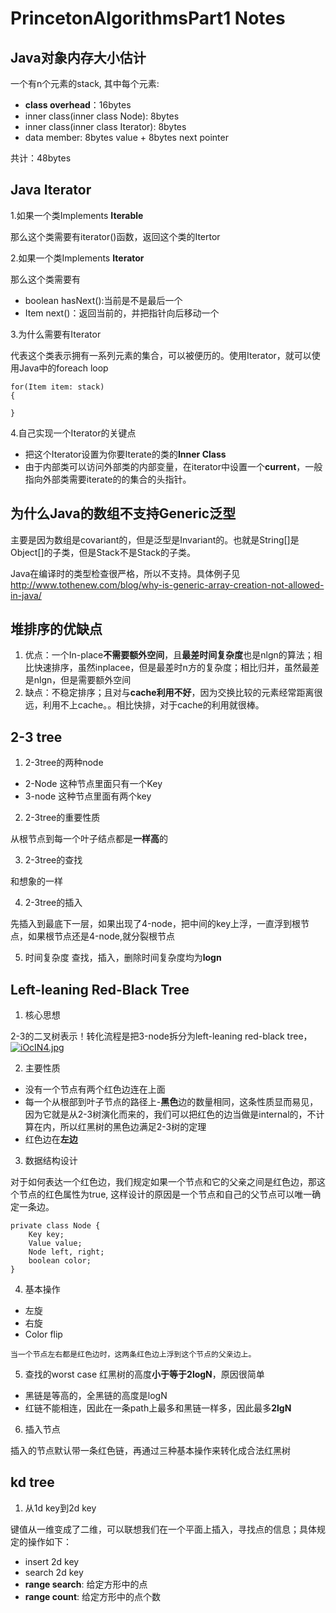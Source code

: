 # PrincetonAlgorithmsPart1 Notes

## Java对象内存大小估计

一个有n个元素的stack, 其中每个元素:
- **class overhead**：16bytes
- inner class(inner class Node): 8bytes
- inner class(inner class Iterator): 8bytes
- data member: 8bytes value + 8bytes next pointer

共计：48bytes

## Java Iterator
1.如果一个类Implements **Iterable**

那么这个类需要有iterator()函数，返回这个类的Itertor

2.如果一个类Implements **Iterator**

那么这个类需要有
- boolean hasNext():当前是不是最后一个
- Item next()：返回当前的，并把指针向后移动一个

3.为什么需要有Iterator

代表这个类表示拥有一系列元素的集合，可以被便历的。使用Iterator，就可以使用Java中的foreach loop
```
for(Item item: stack)
{
    
}
```

4.自己实现一个Iterator的关键点

- 把这个Iterator设置为你要Iterate的类的**Inner Class**
- 由于内部类可以访问外部类的内部变量，在iterator中设置一个**current**，一般指向外部类需要iterate的的集合的头指针。


## 为什么Java的数组不支持Generic泛型
主要是因为数组是covariant的，但是泛型是Invariant的。也就是String[]是Object[]的子类，但是Stack<String>不是Stack<Object>的子类。

Java在编译时的类型检查很严格，所以不支持。具体例子见 http://www.tothenew.com/blog/why-is-generic-array-creation-not-allowed-in-java/

## 堆排序的优缺点
1. 优点：一个In-place**不需要额外空间**，且**最差时间复杂度**也是nlgn的算法；相比快速排序，虽然inplacee，但是最差时n方的复杂度；相比归并，虽然最差是nlgn，但是需要额外空间
2. 缺点：不稳定排序；且对与**cache利用不好**，因为交换比较的元素经常距离很远，利用不上cache。。相比快排，对于cache的利用就很棒。

## 2-3 tree
1. 2-3tree的两种node
- 2-Node 这种节点里面只有一个Key
- 3-node 这种节点里面有两个key

2. 2-3tree的重要性质

从根节点到每一个叶子结点都是**一样高**的

3. 2-3tree的查找

和想象的一样

4. 2-3tree的插入

先插入到最底下一层，如果出现了4-node，把中间的key上浮，一直浮到根节点，如果根节点还是4-node,就分裂根节点

5. 时间复杂度
查找，插入，删除时间复杂度均为**logn**

## Left-leaning Red-Black Tree
1. 核心思想

2-3的二叉树表示！转化流程是把3-node拆分为left-leaning red-black tree，
[![iOcIN4.jpg](https://s1.ax1x.com/2018/11/13/iOcIN4.jpg)](https://imgchr.com/i/iOcIN4)

2. 主要性质
- 没有一个节点有两个红色边连在上面
- 每一个从根部到叶子节点的路径上-**黑色**边的数量相同，这条性质显而易见，因为它就是从2-3树演化而来的，我们可以把红色的边当做是internal的，不计算在内，所以红黑树的黑色边满足2-3树的定理
- 红色边在**左边**

3. 数据结构设计

对于如何表达一个红色边，我们规定如果一个节点和它的父亲之间是红色边，那这个节点的红色属性为true, 这样设计的原因是一个节点和自己的父节点可以唯一确定一条边。

```
private class Node {
    Key key;
    Value value;
    Node left, right;
    boolean color;
}
```

4. 基本操作

- 左旋
- 右旋
- Color flip
```
当一个节点左右都是红色边时，这两条红色边上浮到这个节点的父亲边上。
```

5. 查找的worst case
红黑树的高度**小于等于2logN**，原因很简单
- 黑链是等高的，全黑链的高度是logN
- 红链不能相连，因此在一条path上最多和黑链一样多，因此最多**2lgN**

6. 插入节点

插入的节点默认带一条红色链，再通过三种基本操作来转化成合法红黑树

## kd tree
1. 从1d key到2d key

键值从一维变成了二维，可以联想我们在一个平面上插入，寻找点的信息；具体规定的操作如下：
- insert 2d key
- search 2d key
- **range search**: 给定方形中的点
- **range count**: 给定方形中的点个数
